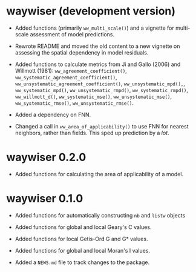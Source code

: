 # waywiser (development version)

* Added functions (primarily `ww_multi_scale()`) and a vignette for multi-scale 
  assessment of model predictions.
  
* Rewrote README and moved the old content to a new vignette on assessing the
  spatial dependency in model residuals.
  
* Added functions to calculate metrics from Ji and Gallo (2006) and Willmott
  (1981): `ww_agreement_coefficient()`, `ww_systematic_agreement_coefficient()`, `ww_unsystematic_agreement_coefficient()`, `ww_unsystematic_mpd(),`, `ww_systematic_mpd()`, `ww_unsystematic_rmpd()`, `ww_systematic_rmpd()`, `ww_willmott_d()`, `ww_systematic_mse()`, `ww_unsystematic_mse()`, `ww_systematic_rmse()`, `ww_unsystematic_rmse()`.

* Added a dependency on FNN.

* Changed a call in `ww_area_of_applicability()` to use FNN for nearest 
  neighbors, rather than fields. This sped up prediction by a _lot_.

# waywiser 0.2.0

* Added functions for calculating the area of applicability of a model. 

# waywiser 0.1.0

* Added functions for automatically constructing `nb` and `listw` objects

* Added functions for global and local Geary's C values.

* Added functions for local Getis-Ord G and G* values.

* Added functions for global and local Moran's I values.

* Added a `NEWS.md` file to track changes to the package.
